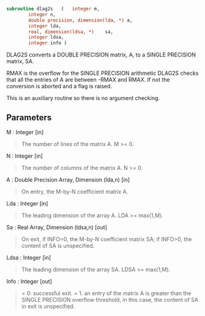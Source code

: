 ```fortran
subroutine dlag2s	(	integer	m,
		integer	n,
		double precision, dimension(lda, *)	a,
		integer	lda,
		real, dimension(ldsa, *)	sa,
		integer	ldsa,
		integer	info )
```

 DLAG2S converts a DOUBLE PRECISION matrix, A, to a SINGLE
 PRECISION matrix, SA.

 RMAX is the overflow for the SINGLE PRECISION arithmetic
 DLAG2S checks that all the entries of A are between -RMAX and
 RMAX. If not the conversion is aborted and a flag is raised.

 This is an auxiliary routine so there is no argument checking.

## Parameters
M : Integer [in]
> The number of lines of the matrix A.  M >= 0.

N : Integer [in]
> The number of columns of the matrix A.  N >= 0.

A : Double Precision Array, Dimension (lda,n) [in]
> On entry, the M-by-N coefficient matrix A.

Lda : Integer [in]
> The leading dimension of the array A.  LDA >= max(1,M).

Sa : Real Array, Dimension (ldsa,n) [out]
> On exit, if INFO=0, the M-by-N coefficient matrix SA; if
> INFO>0, the content of SA is unspecified.

Ldsa : Integer [in]
> The leading dimension of the array SA.  LDSA >= max(1,M).

Info : Integer [out]
> = 0:  successful exit.
> = 1:  an entry of the matrix A is greater than the SINGLE
> PRECISION overflow threshold, in this case, the content
> of SA in exit is unspecified.

